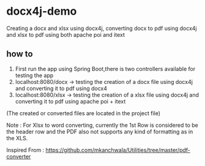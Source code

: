 # docx4j-demo
Creating a docx and xlsx using docx4j, converting docx to pdf using docx4j and xlsx to pdf using both apache poi and itext

## how to

1. First run the app using Spring Boot,there is two controllers available for testing the app
2. localhost:8080/docx -> testing the creation of a docx file using docx4j and converting it to pdf using docx4
3. localhost:8080/xlsx -> testing the creation of a xlsx file using docx4j and converting it to pdf using apache poi + itext

(The created or converted files are located in the project file)

Note : For Xlsx to word converting, currently the 1st Row is considered to be the header row and the PDF also not supports any kind of formatting as in the XLS.

Inspired From : https://github.com/mkanchwala/Utilities/tree/master/pdf-converter